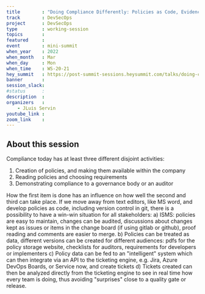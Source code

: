 ```yaml
---
title        : "Doing Compliance Differently: Policies as Code, Evidence-based compliance through automation"
track        : DevSecOps
project      : DevSecOps
type         : working-session
topics       :
featured     :
event        : mini-summit
when_year    : 2022
when_month   : Mar
when_day     : Mon
when_time    : WS-20-21
hey_summit   : https://post-summit-sessions.heysummit.com/talks/doing-compliance-differently-policies-as-code-evidence-based-compliance-through-automation
banner       : 
session_slack:
#status      : 
description  :
organizers   :
    - JLuis Servin       
youtube_link : 
zoom_link    : 
---
```


## About this session
Compliance today has at least three different disjoint activities:
1. Creation of policies, and making them available within the company
2. Reading policies and choosing requirements
3. Demonstrating compliance to a governance body or an auditor

How the first item is done has an influence on how well the second and third can take place. If we move away from text editors, like MS word, and develop policies as code, including version control in git, there is a possibility to have a win-win situation for all stakeholders:
a) ISMS: policies are easy to maintain, changes can be audited, discussions about changes kept as issues or items in the change board (if using gitlab or github), proof reading and comments are easier to merge.
b) Policies can be treated as data, different versions can be created for different audiences: pdfs for the policy storage website, checklists for auditors, requirements for developers or implementers
c) Policy data can be fed to an "intelligent" system which can then integrate via an API to the ticketing engine, e.g. Jira, Azure DevOps Boards, or Service now, and create tickets
d) Tickets created can then be analyzed directly from the ticketing engine to see in real time how every team is doing, thus avoiding "surprises" close to a quality gate or release.

